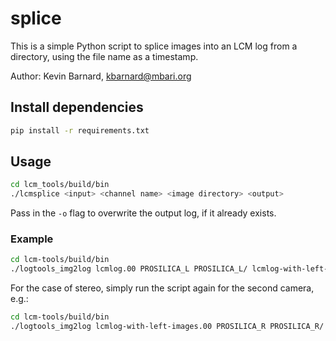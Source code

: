 # splice

This is a simple Python script to splice images into an LCM log from a directory, using the file
name as a timestamp.

Author: Kevin Barnard, [kbarnard@mbari.org](mailto:kbarnard@mbari.org)

## Install dependencies

```bash
pip install -r requirements.txt
```

## Usage

```bash
cd lcm_tools/build/bin
./lcmsplice <input> <channel name> <image directory> <output>
```

Pass in the `-o` flag to overwrite the output log, if it already exists.

### Example

```bash
cd lcm-tools/build/bin
./logtools_img2log lcmlog.00 PROSILICA_L PROSILICA_L/ lcmlog-with-left-images.00
```

For the case of stereo, simply run the script again for the second camera, e.g.:

```bash
cd lcm-tools/build/bin
./logtools_img2log lcmlog-with-left-images.00 PROSILICA_R PROSILICA_R/ lcmlog-with-images.00
```
